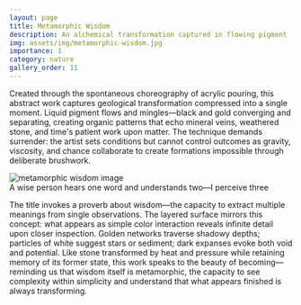 ```yaml
---
layout: page
title: Metamorphic Wisdom
description: An alchemical transformation captured in flowing pigment
img: assets/img/metamorphic-wisdom.jpg
importance: 1
category: nature
gallery_order: 11
---
```

Created through the spontaneous choreography of acrylic pouring, this abstract work captures geological transformation compressed into a single moment. Liquid pigment flows and mingles—black and gold converging and separating, creating organic patterns that echo mineral veins, weathered stone, and time's patient work upon matter. The technique demands surrender: the artist sets conditions but cannot control outcomes as gravity, viscosity, and chance collaborate to create formations impossible through deliberate brushwork.

<div class="row">
    <div class="col-sm mt-3 mt-md-0">
        <img src="{{ '/assets/img/metamorphic-wisdom.jpg' | relative_url }}" alt="metamorphic wisdom image" class="img-fluid rounded z-depth-1">
    </div>
</div>
<div class="caption">
    A wise person hears one word and understands two—I perceive three
</div>

The title invokes a proverb about wisdom—the capacity to extract multiple meanings from single observations. The layered surface mirrors this concept: what appears as simple color interaction reveals infinite detail upon closer inspection. Golden networks traverse shadowy depths; particles of white suggest stars or sediment; dark expanses evoke both void and potential. Like stone transformed by heat and pressure while retaining memory of its former state, this work speaks to the beauty of becoming—reminding us that wisdom itself is metamorphic, the capacity to see complexity within simplicity and understand that what appears finished is always transforming.
